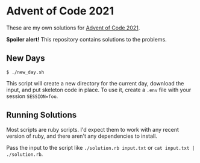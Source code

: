 # Advent of Code 2021

These are my own solutions for [Advent of Code 2021](https://adventofcode.com/).

**Spoiler alert!** This repository contains solutions to the problems.

## New Days

    $ ./new_day.sh

This script will create a new directory for the current day, download the input,
and put skeleton code in place. To use it, create a `.env` file with your
session `SESSION=foo`.

## Running Solutions

Most scripts are ruby scripts. I'd expect them to work with any recent version
of ruby, and there aren't any dependencies to install.

Pass the input to the script like `./solution.rb input.txt` or `cat input.txt |
./solution.rb`.
